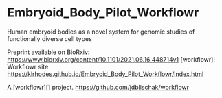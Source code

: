 # Embryoid_Body_Pilot_Workflowr

Human embryoid bodies as a novel system for genomic studies of functionally diverse cell 
types

Preprint available on BioRxiv: https://www.biorxiv.org/content/10.1101/2021.06.16.448714v1 [workflowr]: 
Workflowr site: https://klrhodes.github.io/Embryoid_Body_Pilot_Workflowr/index.html


A [workflowr][] project. 
https://github.com/jdblischak/workflowr

